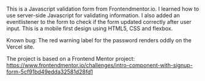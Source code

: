 This is a Javascript validation form from Frontendmentor.io. I learned how to use server-side Javascript for validating information. I also added an eventlistener to the form to check if the form updated correctly after user input. This is a mobile first design using HTML5, CSS and flexbox. 

Known bug: The red warning label for the password renders oddly on the Vercel site.

The project is based on a Frontend Mentor project:
https://www.frontendmentor.io/challenges/intro-component-with-signup-form-5cf91bd49edda32581d28fd1
